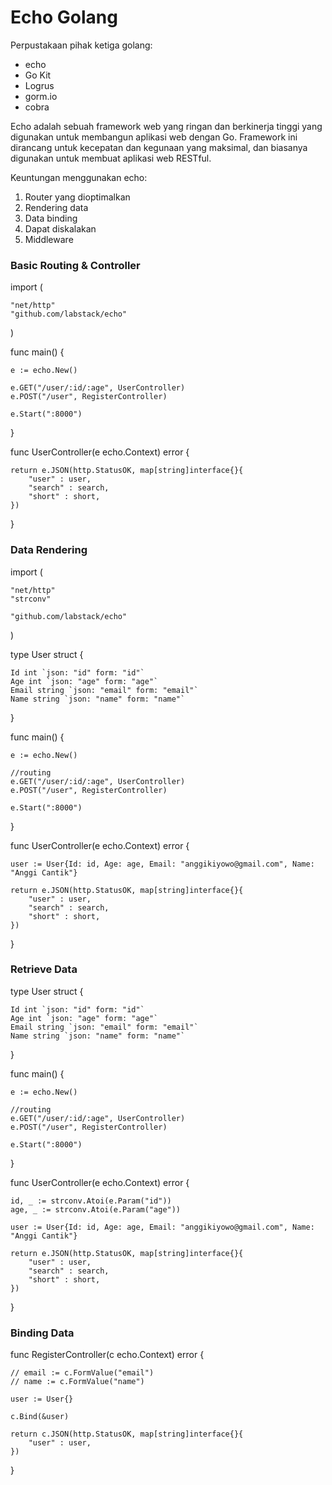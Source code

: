 # Echo Golang

Perpustakaan pihak ketiga golang:
- echo
- Go Kit
- Logrus
- gorm.io
- cobra

Echo adalah sebuah framework web yang ringan dan berkinerja tinggi yang digunakan untuk membangun aplikasi web dengan Go. Framework ini dirancang untuk kecepatan dan kegunaan yang maksimal, dan biasanya digunakan untuk membuat aplikasi web RESTful.

Keuntungan menggunakan echo:
1. Router yang dioptimalkan
2. Rendering data
3. Data binding
4. Dapat diskalakan
5. Middleware

### Basic Routing & Controller
import (

	"net/http"
	"github.com/labstack/echo"
)

func main() {

	e := echo.New()

	e.GET("/user/:id/:age", UserController)
	e.POST("/user", RegisterController)

	e.Start(":8000")
}

func UserController(e echo.Context) error {

	return e.JSON(http.StatusOK, map[string]interface{}{
		"user" : user,
		"search" : search,
		"short" : short,
	})
}

### Data Rendering
import (

	"net/http"
	"strconv"

	"github.com/labstack/echo"
)

type User struct {
	
	Id int `json: "id" form: "id"`
	Age int `json: "age" form: "age"`
	Email string `json: "email" form: "email"`
	Name string `json: "name" form: "name"`
}

func main() {

	e := echo.New()

	//routing
	e.GET("/user/:id/:age", UserController)
	e.POST("/user", RegisterController)

	e.Start(":8000")
}

func UserController(e echo.Context) error {

	user := User{Id: id, Age: age, Email: "anggikiyowo@gmail.com", Name: "Anggi Cantik"}

	return e.JSON(http.StatusOK, map[string]interface{}{
		"user" : user,
		"search" : search,
		"short" : short,
	})
}

### Retrieve Data
type User struct {

	Id int `json: "id" form: "id"`
	Age int `json: "age" form: "age"`
	Email string `json: "email" form: "email"`
	Name string `json: "name" form: "name"`
}

func main() {
	
	e := echo.New()

	//routing
	e.GET("/user/:id/:age", UserController)
	e.POST("/user", RegisterController)

	e.Start(":8000")
}

func UserController(e echo.Context) error {

	id, _ := strconv.Atoi(e.Param("id"))
	age, _ := strconv.Atoi(e.Param("age"))

	user := User{Id: id, Age: age, Email: "anggikiyowo@gmail.com", Name: "Anggi Cantik"}

	return e.JSON(http.StatusOK, map[string]interface{}{
		"user" : user,
		"search" : search,
		"short" : short,
	})
}

### Binding Data
func RegisterController(c echo.Context) error {
	
	// email := c.FormValue("email")
	// name := c.FormValue("name")

	user := User{}

	c.Bind(&user)

	return c.JSON(http.StatusOK, map[string]interface{}{
		"user" : user,
	})
}